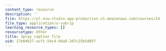 ```yaml
---
content_type: resource
description: ''
file: https://ol-ocw-studio-app-production.s3.amazonaws.com/courses/24-908-creole-language-and-caribbean-identities-spring-2017/17e04627acfc54c49da8207c25b5d05f_fh1bvrJN4Fc.vtt
file_type: application/x-subrip
learning_resource_types: []
resourcetype: Other
title: 3play caption file
uid: 17e04627-acfc-54c4-9da8-207c25b5d05f
---
```

